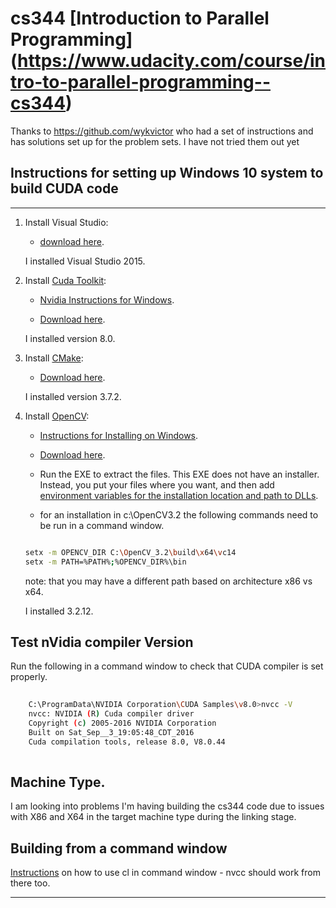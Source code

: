 cs344 [Introduction to Parallel Programming] (https://www.udacity.com/course/intro-to-parallel-programming--cs344)
============================================

Thanks to https://github.com/wykvictor who had a set of instructions and has solutions set up for the problem sets.  I have not tried them out yet 

## Instructions for setting up Windows 10 system to build CUDA code
---------------------------------------------------------------------------------
1. Install Visual Studio:

	- [download here](https://www.visualstudio.com/vs/).
	
	I installed Visual Studio 2015.
	
2. Install [Cuda Toolkit](https://developer.nvidia.com/cuda-toolkit):

	- [Nvidia Instructions for Windows](http://docs.nvidia.com/cuda/cuda-installation-guide-microsoft-windows/index.html#axzz4XAtAEBZI).
	
	- [Download here](https://developer.nvidia.com/cuda-downloads).
	
	I installed version 8.0.

3. Install [CMake](https://cmake.org/):

	- [Download here](https://cmake.org/download/).
	
	I installed version 3.7.2.

4. Install [OpenCV](http://opencv.org/):

	- [Instructions for Installing on Windows](http://docs.opencv.org/3.2.0/d3/d52/tutorial_windows_install.html#tutorial_windows_install_prebuilt).
	
	- [Download here](https://sourceforge.net/projects/opencvlibrary/files/opencv-win/).
	
	- Run the EXE to extract the files. This EXE does not have an installer. Instead, you put your files where you want, and then add [environment variables for the installation location and path to DLLs](http://docs.opencv.org/3.2.0/d3/d52/tutorial_windows_install.html#tutorial_windows_install_path).
	 
	- for an installation in c:\OpenCV3.2 the following commands need to be run in a command window.
	
	```sh
	
  	setx -m OPENCV_DIR C:\OpenCV_3.2\build\x64\vc14
  	setx -m PATH=%PATH%;%OPENCV_DIR%\bin
	
	```
	note: that you may have a different path based on architecture x86 vs x64.
	
	I installed 3.2.12.
	
## Test nVidia compiler Version
	
Run the following in a command window to check that CUDA compiler is set properly.
	
```sh
	
	C:\ProgramData\NVIDIA Corporation\CUDA Samples\v8.0>nvcc -V
	nvcc: NVIDIA (R) Cuda compiler driver
	Copyright (c) 2005-2016 NVIDIA Corporation
	Built on Sat_Sep__3_19:05:48_CDT_2016
	Cuda compilation tools, release 8.0, V8.0.44
	
```

## Machine Type.

I am looking into problems I'm having building the cs344 code due to issues with X86 and X64 in the target machine type during the linking stage.

## Building from a command window

[Instructions](https://msdn.microsoft.com/en-ca/library/ms235639.aspx) on how to use cl in command window - nvcc should work from there too.

-------------------------------------------------
